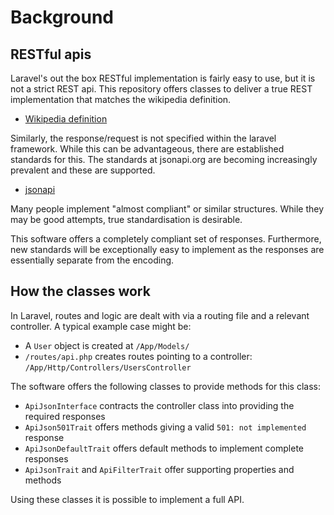# Background

## RESTful apis

Laravel's out the box RESTful implementation is fairly easy to use, but it is not a strict REST api. This repository
offers classes to deliver a true REST implementation that matches the wikipedia definition.

* [Wikipedia definition](https://en.wikipedia.org/wiki/Representational_state_transfer#Relationship_between_URI_and_HTTP_methods) 

Similarly, the response/request is not specified within the laravel framework. While this can be advantageous, there 
are established standards for this. The standards at jsonapi.org are becoming increasingly prevalent and these are 
supported.

* [jsonapi](https://jsonapi.org/)

Many people implement "almost compliant" or similar structures. While they may be good attempts, true standardisation is 
desirable.

This software offers a completely compliant set of responses. Furthermore, new standards will be exceptionally easy to 
implement as the responses are essentially separate from the encoding.

## How the classes work

In Laravel, routes and logic are dealt with via a routing file and a relevant controller. A typical example case might 
be:

* A `User` object is created at `/App/Models/`
* `/routes/api.php` creates routes pointing to a controller: `/App/Http/Controllers/UsersController`

The software offers the following classes to provide methods for this class:

* `ApiJsonInterface` contracts the controller class into providing the required responses 
* `ApiJson501Trait` offers methods giving a valid `501: not implemented` response
* `ApiJsonDefaultTrait` offers default methods to implement complete responses 
* `ApiJsonTrait` and `ApiFilterTrait` offer supporting properties and methods

Using these classes it is possible to implement a full API.